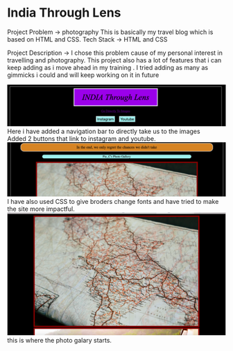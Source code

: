 <h1>India Through Lens</h1>

Project Problem -> photography
This is basically my travel blog which is based on HTML and CSS.
Tech Stack -> HTML and CSS

Project Description ->  I chose this problem cause of my personal interest in travelling  and photography. This project also has a lot of features that i can keep adding as i move ahead in my training . I tried adding as many as gimmicks i could and will keep working on it in future

<img src="screenshot 1.png">
Here i have added  a navigation bar to directly take us to the images </br>
Added 2 buttons that link to instagram and youtube.

<img src="screenshot4.png">
I have also used CSS to give broders change fonts and have tried to make the site more impactful.

<img src="screenshot3.png">
this is where the photo galary starts.

